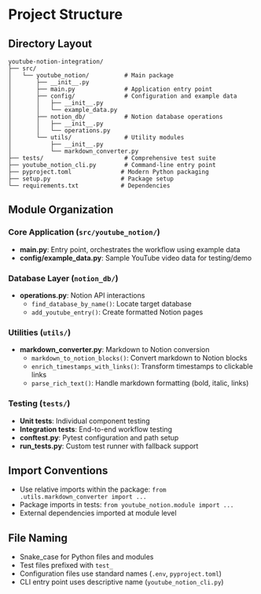 # Project Structure

## Directory Layout

```
youtube-notion-integration/
├── src/
│   └── youtube_notion/          # Main package
│       ├── __init__.py
│       ├── main.py              # Application entry point
│       ├── config/              # Configuration and example data
│       │   ├── __init__.py
│       │   └── example_data.py
│       ├── notion_db/           # Notion database operations
│       │   ├── __init__.py
│       │   └── operations.py
│       └── utils/               # Utility modules
│           ├── __init__.py
│           └── markdown_converter.py
├── tests/                       # Comprehensive test suite
├── youtube_notion_cli.py        # Command-line entry point
├── pyproject.toml              # Modern Python packaging
├── setup.py                    # Package setup
└── requirements.txt            # Dependencies
```

## Module Organization

### Core Application (`src/youtube_notion/`)
- **main.py**: Entry point, orchestrates the workflow using example data
- **config/example_data.py**: Sample YouTube video data for testing/demo

### Database Layer (`notion_db/`)
- **operations.py**: Notion API interactions
  - `find_database_by_name()`: Locate target database
  - `add_youtube_entry()`: Create formatted Notion pages

### Utilities (`utils/`)
- **markdown_converter.py**: Markdown to Notion conversion
  - `markdown_to_notion_blocks()`: Convert markdown to Notion blocks
  - `enrich_timestamps_with_links()`: Transform timestamps to clickable links
  - `parse_rich_text()`: Handle markdown formatting (bold, italic, links)

### Testing (`tests/`)
- **Unit tests**: Individual component testing
- **Integration tests**: End-to-end workflow testing
- **conftest.py**: Pytest configuration and path setup
- **run_tests.py**: Custom test runner with fallback support

## Import Conventions

- Use relative imports within the package: `from .utils.markdown_converter import ...`
- Package imports in tests: `from youtube_notion.module import ...`
- External dependencies imported at module level

## File Naming

- Snake_case for Python files and modules
- Test files prefixed with `test_`
- Configuration files use standard names (`.env`, `pyproject.toml`)
- CLI entry point uses descriptive name (`youtube_notion_cli.py`)